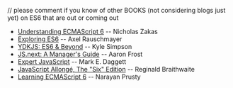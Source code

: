 // please comment if you know of other BOOKS (not considering blogs just yet) on ES6 that are out or coming out

* [Understanding ECMAScript 6](https://github.com/nzakas/understandinges6) -- Nicholas Zakas
* [Exploring ES6](http://exploringjs.com) -- Axel Rauschmayer
* [YDKJS: ES6 & Beyond](https://github.com/getify/You-Dont-Know-JS/blob/master/es6%20&%20beyond/README.md#you-dont-know-js-es6--beyond) -- Kyle Simpson
* [JS.next: A Manager's Guide](http://shop.oreilly.com/product/0636920030577.do) -- Aaron Frost
* [Expert JavaScript](http://www.apress.com/9781430260974) -- Mark E. Daggett
* [JavaScript Allongé, The "Six" Edition](https://leanpub.com/javascriptallongesix) -- Reginald Braithwaite
* [Learning ECMAScript 6](http://shop.oreilly.com/product/9781785884443.do) -- Narayan Prusty